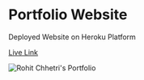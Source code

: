 # Portfolio Website
Deployed Website on Heroku Platform 

[Live Link](https://obscure-tor-28088.herokuapp.com/)
 
![Rohit Chhetri's Portfolio](https://github.com/rohitchhetri/Heroku-Portfolio/blob/master/view/images/ScreenShot.png "Rohit Chhetri's Portfolio")


